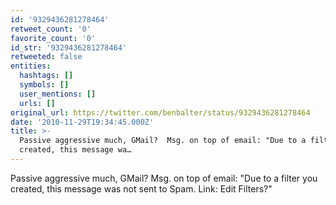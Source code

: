 ```yaml
---
id: '9329436281278464'
retweet_count: '0'
favorite_count: '0'
id_str: '9329436281278464'
retweeted: false
entities:
  hashtags: []
  symbols: []
  user_mentions: []
  urls: []
original_url: https://twitter.com/benbalter/status/9329436281278464
date: '2010-11-29T19:34:45.000Z'
title: >-
  Passive aggressive much, GMail?  Msg. on top of email: "Due to a filter you
  created, this message wa…
---
```


Passive aggressive much, GMail?  Msg. on top of email: "Due to a filter you created, this message was not sent to Spam. Link: Edit Filters?"